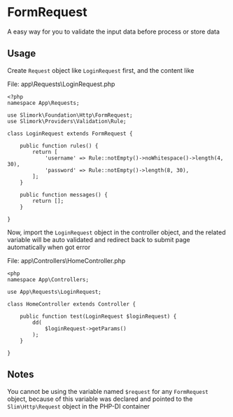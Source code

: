 # FormRequest

A easy way for you to validate the input data before process or store data

## Usage

Create `Request` object like `LoginRequest` first, and the content like

File: app\Requests\LoginRequest.php

    <?php
    namespace App\Requests;

    use Slimork\Foundation\Http\FormRequest;
    use Slimork\Providers\Validation\Rule;

    class LoginRequest extends FormRequest {

        public function rules() {
            return [
                'username' => Rule::notEmpty()->noWhitespace()->length(4, 30),
                'password' => Rule::notEmpty()->length(8, 30),
            ];
        }

        public function messages() {
            return [];
        }

    }

Now, import the `LoginRequest` object in the controller object, and the related variable will be auto validated and redirect back to submit page automatically when got error

File: app\Controllers\HomeController.php

    <php
    namespace App\Controllers;

    use App\Requests\LoginRequest;

    class HomeController extends Controller {

        public function test(LoginRequest $loginRequest) {
            dd(
                $loginRequest->getParams()
            );
        }

    }

## Notes

You cannot be using the variable named `$request` for any `FormRequest` object, because of this variable was declared and pointed to the `Slim\Http\Request` object in the PHP-DI container
